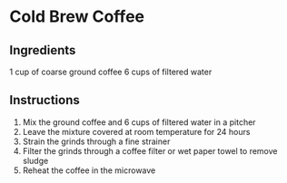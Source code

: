 # Cold Brew Coffee

## Ingredients
1 cup of coarse ground coffee
6 cups of filtered water

## Instructions
1. Mix the ground coffee and 6 cups of filtered water in a pitcher
2. Leave the mixture covered at room temperature for 24 hours
3. Strain the grinds through a fine strainer
4. Filter the grinds through a coffee filter or wet paper towel to remove sludge
5. Reheat the coffee in the microwave
